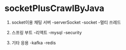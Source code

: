 # socketPlusCrawlByJava

1. socket이용 채팅 서버
-serverSocket
-socket
-멀티 쓰레드

2. 스프링 부트
-리액트
-mysql
-security


3. 기타 응용
-kafka
-redis

